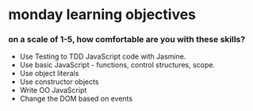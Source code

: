 # monday learning objectives

### on a scale of 1-5, how comfortable are you with these skills?

- Use Testing to TDD JavaScript code with Jasmine.
- Use basic JavaScript - functions, control structures, scope.
- Use object literals
- Use constructor objects
- Write OO JavaScript
- Change the DOM based on events